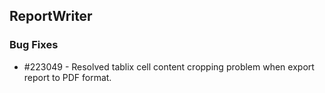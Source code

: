 ## ReportWriter

### Bug Fixes

* \#223049 - Resolved tablix cell content cropping problem when export report to PDF format.